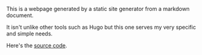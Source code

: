 This is a webpage generated by a static site generator from a markdown document.

It isn't unlike other tools such as Hugo but this one serves my very specific and simple needs.

Here's the [source code](https://github.com/jduar).
